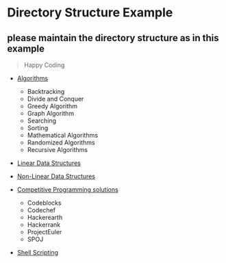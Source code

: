 # Directory Structure Example

## please maintain the directory structure as in this example

>Happy Coding

* [Algorithms](https://github.com/ACEIT-JAIPUR-cyberpunk/data-structures-and-algorithms/tree/master/Algorithms)
     - Backtracking
     - Divide and Conquer
     - Greedy Algorithm
     - Graph Algorithm
     - Searching
     - Sorting
     - Mathematical Algorithms
     - Randomized Algorithms
     - Recursive Algorithms

* [Linear Data Structures](https://github.com/ACEIT-JAIPUR-cyberpunk/data-structures-and-algorithms/tree/master/Linear%20Data%20Structures)

* [Non-Linear Data Structures](https://github.com/ACEIT-JAIPUR-cyberpunk/data-structures-and-algorithms/tree/master/Non%20Linear%20Data%20Structures)

* [Competitive Programming solutions](https://github.com/ACEIT-JAIPUR-cyberpunk/data-structures-and-algorithms/tree/master/Competitive%20Programming%20Solutions)
     - Codeblocks
     - Codechef
     - Hackerearth
     - Hackerrank
     - ProjectEuler  
     - SPOJ

* [Shell Scripting](https://github.com/ACEIT-JAIPUR-cyberpunk/data-structures-and-algorithms/tree/master/Shell%20Scripting)
